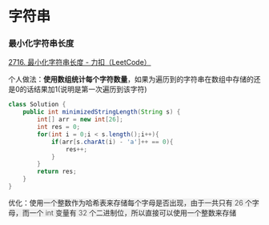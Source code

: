 # 字符串
### 最小化字符串长度
[2716. 最小化字符串长度 - 力扣（LeetCode）](https://leetcode.cn/problems/minimize-string-length/)

个人做法：**使用数组统计每个字符数量**，如果为遍历到的字符串在数组中存储的还是0的话结果加1(说明是第一次遍历到该字符)

```java
class Solution {
    public int minimizedStringLength(String s) {
        int[] arr = new int[26];
        int res = 0;
        for(int i = 0;i < s.length();i++){
            if(arr[s.charAt(i) - 'a']++ == 0){
                res++;
            }
        }
        return res;
    }
}
```

优化：使用<font style="color:rgb(38, 38, 38);background-color:rgb(240, 240, 240);">一个整数作为哈希表来存储每个字母是否出现，由于一共只有 </font><font style="color:rgba(38, 38, 38, 0.75);background-color:rgb(240, 240, 240);">26</font><font style="color:rgb(38, 38, 38);background-color:rgb(240, 240, 240);"> 个字母，而一个 </font><font style="color:rgba(38, 38, 38, 0.75);background-color:rgb(240, 240, 240);">int</font><font style="color:rgb(38, 38, 38);background-color:rgb(240, 240, 240);"> 变量有 </font><font style="color:rgba(38, 38, 38, 0.75);background-color:rgb(240, 240, 240);">32</font><font style="color:rgb(38, 38, 38);background-color:rgb(240, 240, 240);"> 个二进制位，所以直接可以使用一个整数来存储</font>

```java

```

